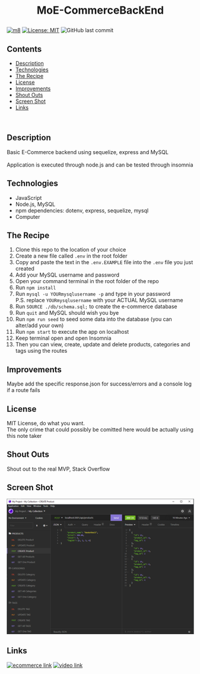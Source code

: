 
# **<p align="center"> MoE-CommerceBackEnd </p>**

[![m8](https://img.shields.io/badge/Contributors-Me-orange?style=flat&logo=github&logoColor=orange)](https://github.com/moeac)
[![License: MIT](https://img.shields.io/badge/License-MIT-yellow.svg)](https://opensource.org/licenses/MIT)
![GitHub last commit](https://img.shields.io/github/last-commit/moeac/MoE-CommerceBackend)

## **Contents**
- [Description](#description)
- [Technologies](#technologies)
- [The Recipe](#the-recipe)
- [License](#license)
- [Improvements](#improvements)
- [Shout Outs](#shout-outs)
- [Screen Shot](#screen-shot)
- [Links](#links)


<br>

## **Description**
Basic E-Commerce backend using sequelize, express and MySQL
<br><br>
Application is executed through node.js and can be tested through insomnia

## **Technologies**
- JavaScript
- Node.js, MySQL
- npm dependencies: dotenv, express, sequelize, mysql
- Computer

## **The Recipe**
1. Clone this repo to the location of your choice
2. Create a new file called `.env` in the root folder
3. Copy and paste the text in the `.env.EXAMPLE` file into the `.env` file you just created
4. Add your MySQL username and password
5. Open your command terminal in the root folder of the repo
6. Run `npm install`
7. Run `mysql -u YOURmysqlusername -p` and type in your password </br>
P.S. replace `YOURmysqlusername` with your ACTUAL MySQL username
8. Run `SOURCE ./db/schema.sql;` to create the e-commerce database
9. Run `quit` and MySQL should wish you bye
10. Run `npm run seed` to seed some data into the database (you can alter/add your own)
11. Run `npm start` to execute the app on localhost
12. Keep terminal open and open Insomnia
13. Then you can view, create, update and delete products, categories and tags using the routes

## **Improvements**

Maybe add the specific response.json for success/errors and a console log if a route fails

## **License**

MIT License, do what you want. <br>
The only crime that could possibly be comitted here would be actually using this note taker

## **Shout Outs**

Shout out to the real MVP, Stack Overflow

## **Screen Shot**

![itssupposedtobeascreenshotofinsomniabutiguessyoureseeingthistext](images/screenshot.PNG)

## **Links**

[![ecommerce link](https://img.shields.io/badge/GitHubLink-MoECommerceBackend-orange?style=flat&logo=github&logoColor=orange)](https://github.com/moeac/MoE-CommerceBackend)
[![video link](https://img.shields.io/badge/ScreenCastifyLink-MoECommerceBackend-ff8282?style=flat&logo=screencastify&logoColor=ff8282)](https://watch.screencastify.com/v/i6llKrESIxXXVtanfBit)


